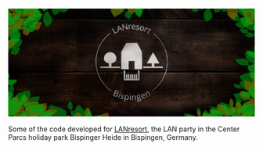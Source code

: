 ![LANresort logo](/profile/lanresort_logo.jpg)

Some of the code developed for [LANresort](https://www.lanresort.de/),
the LAN party in the Center Parcs holiday park Bispinger Heide in
Bispingen, Germany.
